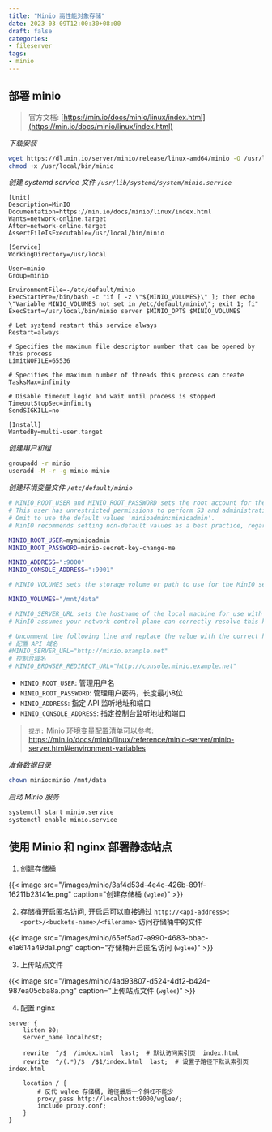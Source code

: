 ```yaml
---
title: "Minio 高性能对象存储"
date: 2023-03-09T12:00:30+08:00
draft: false
categories: 
- fileserver
tags:
- minio
---
```


## 部署 minio

> 官方文档: [https://min.io/docs/minio/linux/index.html](https://min.io/docs/minio/linux/index.html)

*下载安装*

```bash
wget https://dl.min.io/server/minio/release/linux-amd64/minio -O /usr/local/bin/minio
chmod +x /usr/local/bin/minio
```

*创建 systemd service 文件 `/usr/lib/systemd/system/minio.service`*


```
[Unit]
Description=MinIO
Documentation=https://min.io/docs/minio/linux/index.html
Wants=network-online.target
After=network-online.target
AssertFileIsExecutable=/usr/local/bin/minio

[Service]
WorkingDirectory=/usr/local

User=minio
Group=minio

EnvironmentFile=-/etc/default/minio
ExecStartPre=/bin/bash -c "if [ -z \"${MINIO_VOLUMES}\" ]; then echo \"Variable MINIO_VOLUMES not set in /etc/default/minio\"; exit 1; fi"
ExecStart=/usr/local/bin/minio server $MINIO_OPTS $MINIO_VOLUMES

# Let systemd restart this service always
Restart=always

# Specifies the maximum file descriptor number that can be opened by this process
LimitNOFILE=65536

# Specifies the maximum number of threads this process can create
TasksMax=infinity

# Disable timeout logic and wait until process is stopped
TimeoutStopSec=infinity
SendSIGKILL=no

[Install]
WantedBy=multi-user.target
```

*创建用户和组*

```bash
groupadd -r minio
useradd -M -r -g minio minio
```

*创建环境变量文件 `/etc/default/minio`*

```bash
# MINIO_ROOT_USER and MINIO_ROOT_PASSWORD sets the root account for the MinIO server.
# This user has unrestricted permissions to perform S3 and administrative API operations on any resource in the deployment.
# Omit to use the default values 'minioadmin:minioadmin'.
# MinIO recommends setting non-default values as a best practice, regardless of environment

MINIO_ROOT_USER=myminioadmin
MINIO_ROOT_PASSWORD=minio-secret-key-change-me

MINIO_ADDRESS=":9000"
MINIO_CONSOLE_ADDRESS=":9001"

# MINIO_VOLUMES sets the storage volume or path to use for the MinIO server.

MINIO_VOLUMES="/mnt/data"

# MINIO_SERVER_URL sets the hostname of the local machine for use with the MinIO Server
# MinIO assumes your network control plane can correctly resolve this hostname to the local machine

# Uncomment the following line and replace the value with the correct hostname for the local machine.
# 配置 API 域名
#MINIO_SERVER_URL="http://minio.example.net"
# 控制台域名
# MINIO_BROWSER_REDIRECT_URL="http://console.minio.example.net"
```

- `MINIO_ROOT_USER`: 管理用户名
- `MINIO_ROOT_PASSWORD`: 管理用户密码，长度最小8位
- `MINIO_ADDRESS`: 指定 API 监听地址和端口
- `MINIO_CONSOLE_ADDRESS`: 指定控制台监听地址和端口

> `提示:` Minio 环境变量配置清单可以参考:  https://min.io/docs/minio/linux/reference/minio-server/minio-server.html#environment-variables

*准备数据目录*

```bash
chown minio:minio /mnt/data
```

*启动 Minio 服务*

```bash
systemctl start minio.service
systemctl enable minio.service
```

## 使用 Minio 和 nginx 部署静态站点

1. 创建存储桶

{{< image src="/images/minio/3af4d53d-4e4c-426b-891f-16211b23141e.png" caption="创建存储桶 (`wglee`)" >}}

2. 存储桶开启匿名访问, 开启后可以直接通过 `http://<api-address>:<port>/<buckets-name>/<filename>` 访问存储桶中的文件

{{< image src="/images/minio/65ef5ad7-a990-4683-bbac-e1a614a49da1.png" caption="存储桶开启匿名访问 (`wglee`)" >}}

3. 上传站点文件

{{< image src="/images/minio/4ad93807-d524-4df2-b424-987ea05cba8a.png" caption="上传站点文件 (`wglee`)" >}}

4. 配置 nginx 

```
server {
    listen 80;
    server_name localhost;

    rewrite  ^/$  /index.html  last;  # 默认访问索引页  index.html 
    rewrite  ^/(.*)/$  /$1/index.html  last;  # 设置子路径下默认索引页 index.html 

    location / {
        # 反代 wglee 存储桶, 路径最后一个斜杠不能少
        proxy_pass http://localhost:9000/wglee/;
        include proxy.conf;
    }
}
```
